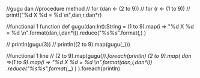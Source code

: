 //gugu dan
//procedure method
// for (dan <- (2 to 9))
// 	for (r <- (1 to 9))
// 		printf("%d X %d = %d \n",dan,r,dan*r)

//functional 1 function
def gugu(dan:Int):String = (1 to 9).map(i => "%d X %d = %d \n".format(dan,i,dan*i)).reduce("%s%s".format(_,_) )

// println(gugu(3))
// println((2 to 9).map(gugu(_)))

//functional 1 line
// (2 to 9).map(gugu(_)).foreach(println)
(2 to 9).map( dan =>(1 to 9).map(i => "%d X %d = %d \n".format(dan,i,dan*i))
							.reduce("%s%s".format(_,_) )
	).foreach(println)